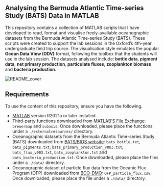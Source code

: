 ## Analysing the Bermuda Atlantic Time-series Study (BATS) Data in MATLAB

This repository contains a collection of MATLAB scripts that I have developed to read, format and visualise freely-available oceanographic datasets from the Bermuda Atlantic Time-series Study (BATS). These scripts were created to support the lab sessions in the Oxford’s 4th-year undergraduate field trip course. The visualisation style emulates the popular **Ocean Data View (ODV)** format, following the toolbox that the students will use in the lab session. The datasets analysed include: **bottle data**, **pigment data**, **net primary production**, **particulate fluxes**, **zooplankton biomass** and **bacteria production**.

![README_cover](https://github.com/user-attachments/assets/98435e8c-5a95-4f37-9db2-b666eb852ac2)

## Requirements

To use the content of this repository, ensure you have the following.
- [MATLAB](https://mathworks.com/products/matlab.html) version R2021a or later installed.
- Third-party functions downloaded from [MATLAB'S File Exchange](https://mathworks.com/matlabcentral/fileexchange/): `brewermap` and `subaxis`. Once downloaded, please place the functions under a `./externalresources/` directory.
- Oceanographic datasets from the Bermuda Atlantic Time-series Study (BATS) downloaded from [BATS/BIOS website](https://bats.bios.asu.edu/bats-data/): `bats_bottle.txt`, `bats_pigments.txt`, `bats_primary_production_v003.txt`, `bats_flux_v003.txt`, `bats_zooplankton.txt` and `bats_bacteria_production.txt`. Once downloaded, please place the files under a `./data/` directory.
- Oceanographic dataset of particle flux data from the Oceanic Flux Program (OFP) downloaded from [BCO-DMO](https://www.bco-dmo.org/dataset/704722): `OFP_particle_flux.csv`. Once downloaded, please place the file under a `./data/` directory.